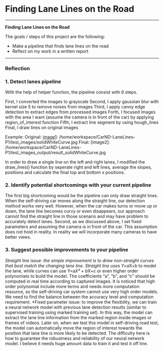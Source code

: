 # **Finding Lane Lines on the Road** 


---

**Finding Lane Lines on the Road**

The goals / steps of this project are the following:
* Make a pipeline that finds lane lines on the road
* Reflect on my work in a written report


[//]: # (Image References)

[image1]: ./examples/grayscale.jpg "Grayscale"

---

### Reflection

### 1. Detect lanes pipeline

With the help of helper function, the pipeline consist with 6 steps.

First, I converted the images to grayscale
Second, I apply gaussian blur with kernel size 5 to remove noises from images
Third, I apply canny edge detection to extract edges from processed images
Forth, I focused images with the area I want (assume the camera is in front of the car) by applying region_of_interest function
Fifth, I extract line segment by using hough_lines
Final, I draw lines on original images

Example:
Original:
[image1]: /home/workspace/CarND-LaneLines-P1/test_images/solidWhiteCurve.jpg
Final:
[image2]: /home/workspace/CarND-LaneLines-P1/test_images_output/result_solidWhiteCurve.jpg

In order to draw a single line on the left and right lanes, I modified the draw_lines() function by seperate right and left lines, average the slopes, positions and calculate the final top and bottom x positions.



### 2. Identify potential shortcomings with your current pipeline

The first big shortcoming would be the pipeline can only draw straight lines. When the self-driving car moves along the straight line, our detection method works very well. However, when the car makes turns or move up or down, the lane line becomes curvy or even disappears, our approach cannot find the straight line in those scenario and may have problem to accurately detect lanes.
Second, as we discussed above, I set fixed parameters and assuming the camera is in front of the car. This assumption does not hold in reality. In reality we will incorporate many cameras to have better views.


### 3. Suggest possible improvements to your pipeline

*Straight line issue: the simple improvement is to draw non-straight curves that best match the changing lane line. Straight line uses Y=a*X+b to model the lane, while curves can use Y=a*X² + b*X+c or even higher order polynomials to build the model. The coefficients “a”, “b”, and “c” should be computed in real time according to captured images. It is noticed that high order polynomial include more terms and needs more computation resource, so the self-driving car system cannot use very high order models. We need to find the balance between the accuracy level and computation requirement.
*Fixed parameter issue: to improve the flexibility, we can train a neural network model with previous lane detection results (similar to supervised training using marked training set). In this way, the model can extract the lane line information from the marked region inside images or frames of videos. Later on, when we test this model in self-driving road test, the model can automatically move the region of interest towards the position that lane line is more likely to be detected. The difficulty here is how to guarantee the robustness and reliability of our neural network model. I believe it needs huge amount data to train it and test it off line.